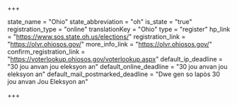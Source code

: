 +++

state_name = "Ohio"
state_abbreviation = "oh"
is_state = "true"
registration_type = "online"
translationKey = "Ohio"
type = "register"
hp_link = "https://www.sos.state.oh.us/elections/"
registration_link = "https://olvr.ohiosos.gov/"
more_info_link = "https://olvr.ohiosos.gov/"
confirm_registration_link = "https://voterlookup.ohiosos.gov/voterlookup.aspx"
default_ip_deadline = "30 jou anvan jou eleksyon an"
default_online_deadline = "30 jou anvan jou eleksyon an"
default_mail_postmarked_deadline = "Dwe gen so lapòs 30 jou anvan Jou Eleksyon an"

+++
